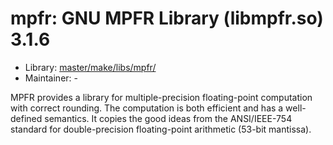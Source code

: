 # mpfr: GNU MPFR Library (libmpfr.so) 3.1.6
  - Library: [master/make/libs/mpfr/](https://github.com/Freetz-NG/freetz-ng/tree/master/make/libs/mpfr/)
  - Maintainer: -

MPFR provides a library for multiple-precision floating-point computation with correct rounding. The computation is both efficient and has a well-defined semantics. It copies the good ideas from the ANSI/IEEE-754 standard for double-precision floating-point arithmetic (53-bit mantissa).

